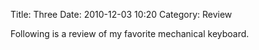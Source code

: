Title: Three
Date: 2010-12-03 10:20
Category: Review

Following is a review of my favorite mechanical keyboard.
